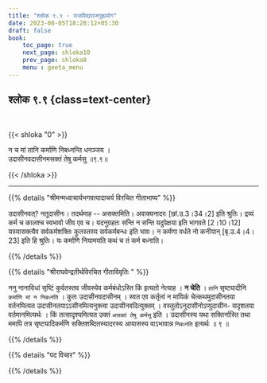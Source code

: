 ```yaml
---
title: "श्लोक ९.९ - राजविद्यराजगुह्ययोग"
date: 2023-08-05T18:28:12+05:30
draft: false
book:
    toc_page: true
    next_page: shloka10
    prev_page: shloka8
    menu : geeta_menu
---
```




## श्लोक ९.९ {class=text-center}

<br/>

{{< shloka  "0"  >}}

न च मां तानि कर्माणि निबध्नन्ति धनञ्जय ।  
उदासीनवदासीनमसक्तं तेषु कर्मसु ॥९.९॥

{{< /shloka >}}

---


{{% details "श्रीमन्मध्वाचार्यभगवत्पादाचर्य विरचित  गीताभाष्य" %}}

उदासीनवत्? नतूदासीनः। तदर्थमाह -- असक्तमिति। 
अवाक्यनादरः [छां.उ.3।34।2] इति श्रुतिः। 
द्रव्यं कर्म च कालश्च स्वभावो जीव एव च। 
यदनुग्रहतः सन्ति न सन्ति यदुपेक्षया इति भागवते [2।10।12] 
यस्यासक्त्यैव सर्वकर्मशक्तिः कुतस्तस्य सर्वकर्मबन्धः इति भावः। 
न कर्मणा वर्धते नो कनीयान् [बृ.उ.4।4।23] इति हि श्रुतिः।
यः कर्माणि नियामयति कथं च तं कर्म बध्नाति।

{{% /details %}}



{{% details "श्रीराघवेन्द्रतीर्थविरचित गीताविवृतिः " %}}

ननु नानाविधां सृष्टिं कुर्वतस्तव जीवस्येव कर्मबंधोऽस्ति किं इत्यतो
नेत्याह । **न चेति** । `तानि` सृष्ट्यादीनि `कर्माणि मां न निबध्नंति` । 
कुतः उदासीनवदासीनम्‌ । स्वत एव कर्तृत्वं न मायिकं 
चेत्कथमुदासीनतया वर्तनमित्यत उदासीनतयाऽऽसीनमित्यनुक्त्वा 
उदासीनवदित्युक्तम्‌ ।
वस्तुतोऽनुदासीनोऽप्युदासीन- सदृशतया वर्तमानमित्यर्थः । किं
तत्सादृश्यमित्यत उक्तं `असक्तं तेषु कर्मसु` इति । उदासीनस्य यथा
सक्तिर्नास्ति तथा ममापि तत्र सृष्ट्यादिकर्मणि सक्तिशब्दितस्यादरस्य
आयासस्य वाऽभावान्न `निबध्नंति` इत्यर्थः ॥ ९ ॥

{{% /details %}}



{{% details "पद विचार" %}}


{{% /details %}}
